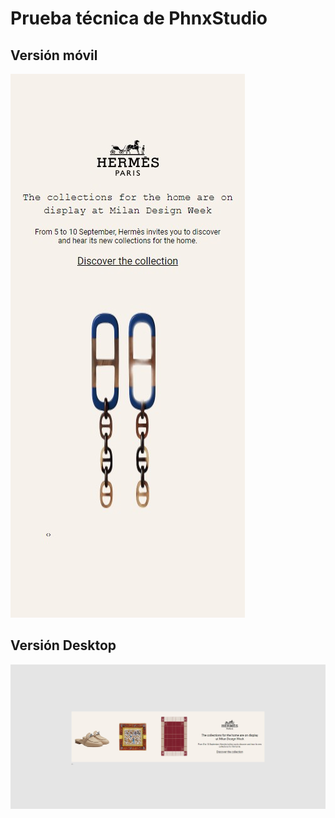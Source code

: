 # Prueba técnica de PhnxStudio

## Versión móvil
![img](design/movil.jfif)

## Versión Desktop
![img](design/web.jfif)